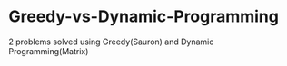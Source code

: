 Greedy-vs-Dynamic-Programming
=============================

2 problems solved using Greedy(Sauron) and Dynamic Programming(Matrix)
